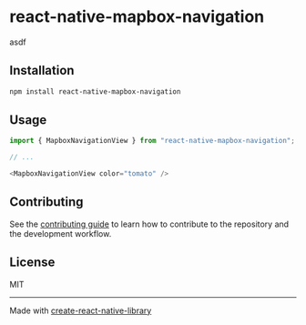 # react-native-mapbox-navigation

asdf

## Installation

```sh
npm install react-native-mapbox-navigation
```

## Usage

```js
import { MapboxNavigationView } from "react-native-mapbox-navigation";

// ...

<MapboxNavigationView color="tomato" />
```

## Contributing

See the [contributing guide](CONTRIBUTING.md) to learn how to contribute to the repository and the development workflow.

## License

MIT

---

Made with [create-react-native-library](https://github.com/callstack/react-native-builder-bob)
